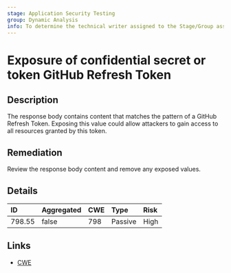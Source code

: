 ```yaml
---
stage: Application Security Testing
group: Dynamic Analysis
info: To determine the technical writer assigned to the Stage/Group associated with this page, see https://handbook.gitlab.com/handbook/product/ux/technical-writing/#assignments
---
```


# Exposure of confidential secret or token GitHub Refresh Token

## Description

The response body contains content that matches the pattern of a GitHub Refresh Token.
Exposing this value could allow attackers to gain access to all resources granted by this token.

## Remediation

Review the response body content and remove any exposed values.

## Details

| ID | Aggregated | CWE | Type | Risk |
|:---|:--------|:--------|:--------|:--------|
| 798.55 | false | 798 | Passive | High |

## Links

- [CWE](https://cwe.mitre.org/data/definitions/798.html)
